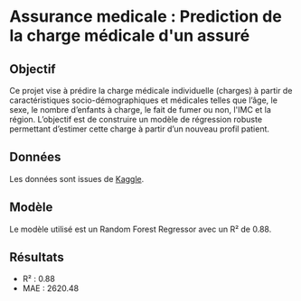 # Assurance medicale : Prediction de la charge médicale d'un assuré

## Objectif
Ce projet vise à prédire la charge médicale individuelle (charges) à partir de caractéristiques socio-démographiques et médicales telles que l’âge, le sexe, le nombre d’enfants à charge, le fait de fumer ou non, l'IMC et la région.
L’objectif est de construire un modèle de régression robuste permettant d’estimer cette charge à partir d’un nouveau profil patient.

## Données
Les données sont issues de [Kaggle](https://www.kaggle.com/datasets/mirichoi0218/insurance).

## Modèle
Le modèle utilisé est un Random Forest Regressor avec un R² de 0.88.

## Résultats
- R² : 0.88
- MAE : 2620.48
